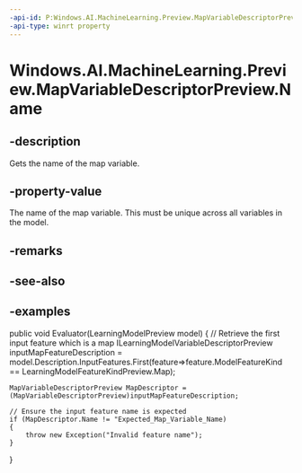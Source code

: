 ```yaml
---
-api-id: P:Windows.AI.MachineLearning.Preview.MapVariableDescriptorPreview.Name
-api-type: winrt property
---
```


<!-- Property syntax.
public string Name { get; }
-->

# Windows.AI.MachineLearning.Preview.MapVariableDescriptorPreview.Name

## -description
Gets the name of the map variable.

## -property-value
The name of the map variable. This must be unique across all variables in the model.

## -remarks

## -see-also

## -examples
public void Evaluator(LearningModelPreview model)
{
	// Retrieve the first input feature which is a map
    ILearningModelVariableDescriptorPreview inputMapFeatureDescription = model.Description.InputFeatures.First(feature=>feature.ModelFeatureKind == LearningModelFeatureKindPreview.Map);
 
    MapVariableDescriptorPreview MapDescriptor = (MapVariableDescriptorPreview)inputMapFeatureDescription;

	// Ensure the input feature name is expected
    if (MapDescriptor.Name != "Expected_Map_Variable_Name)
    {
        throw new Exception("Invalid feature name");
    }

 }


